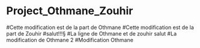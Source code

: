 # Project_Othmane_Zouhir
#Cette modification est de la part de Othmane
#Cette modification est de la part de Zouhir
#salut!!!§
#La ligne de Othmane et de zouhir salut 
#La modification de Othmane 2
#Modification Othmane